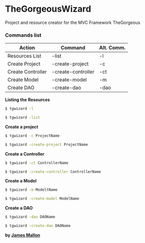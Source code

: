 # TheGorgeousWizard
Project and resource creator for the MVC Framework TheGorgeous

### Commands list
| Action | Command | Alt. Comm.
| ------ | ------ | ------ |
| Resources List | -list | -l |
| Create Project | -create-project | -c |
| Create Controller | -create-controller | -ct |
| Create Model | -create-model | -m |
| Create DAO | -create-dao | -dao |

**Listing the Resources**
```sh
$ tgwizard -l 

$ tgwizard -list
```

**Create a project**
```sh
$ tgwizard -c ProjectName

$ tgwizard -create-project ProjectName
```
**Create a Controller**
```sh
$ tgwizard -ct ControllerName

$ tgwizard -create-controller ControllerName
```
**Create a Model**
```sh
$ tgwizard -m ModeltName

$ tgwizard -create-model ModelName
```
**Create a DAO**
```sh
$ tgwizard -dao DAOName

$ tgwizard -create-dao DAOName
```

**by [James Mallon]**

[James Mallon]: <https://www.linkedin.com/in/thiago-mallon/>

